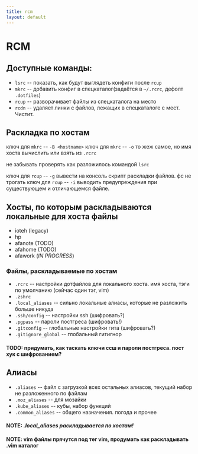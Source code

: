 ```yaml
---
title: rcm
layout: default
---
```

# RCM

## Доступные команды:

* `lsrc` -- показать, как будут выглядеть конфиги после `rcup`
* `mkrc` -- добавить конфиг в спецкаталог(задаётся в `~/.rcrc`, дефолт `.dotfiles`)
* `rcup` -- разворачивает файлы из спецкаталога на место
* `rcdn` -- удаляет линки с файлов, лежащих в спецкаталоге с мест. Чистит.

## Раскладка по хостам

ключ для `mkrc` -- `-B <hostname>`
ключ для `mkrc` -- `-o` то жеж самое, но имя хоста вычислить или взять из `.rcrc`

не забывать проверять как разложилось командой `lsrc`

ключ для `rcup` -- `-g` вывести на консоль скрипт раскладки файлов. фс не трогать
ключ для `rcup` -- `-i` выводить предупреждения при существующем и отличающемся файле.

## Хосты, по которым раскладываются локальные для хоста файлы

* ioteh (legacy)
* hp
* afanote (TODO)
* afahome (TODO)
* afawork (_IN PROGRESS_)

### Файлы, раскладываемые по хостам

* `.rcrc` -- настройки дотфайлов для локального хоста. имя хоста, тэги по умолчанию (сейчас один тэг, vim)
* `.zshrc`
* `.local_aliases` -- сильно локальные алиасы, которые не разложить больше никуда
* `.ssh/config` -- настройки ssh (шифровать?)
* `.pgpass` -- пароли постгреса (шифровать!)
* `.gitconfig` -- глобальные настройки гита (шифровать?)
* `.gitignore_global` -- глобальный гитигнор

#### TODO: придумать, как таскать ключи ссш и пароли постгреса. пост хук с шифрованием?

## Алиасы

* `.aliases` -- файл с загрузкой всех остальных алиасов, текущий набор не разложенного по файлам
* `.moz_aliases` -- для мозайки
* `.kube_aliases` -- кубы, набор функций
* `.common_aliases` -- общего назначения. погода и прочее

#### NOTE: *.local_aliases раскладывается по хостам!*

#### NOTE: vim файлы прячутся под тег vim, продумать как раскладывать .vim каталог
